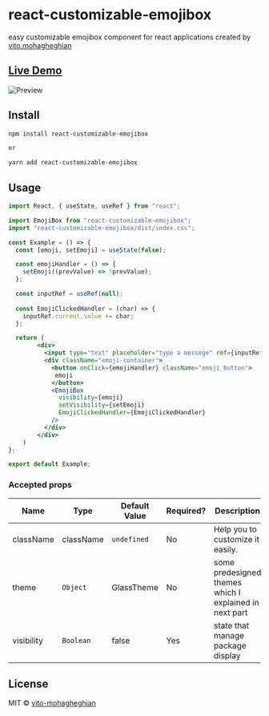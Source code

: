 # react-customizable-emojibox

easy customizable emojibox component for react applications created by [vito.mohagheghian](https://github.com/vito-mohagheghian)

## [Live Demo](https://google/com)

![Preview](/assets/captured.gif)  

## Install

```bash
npm install react-customizable-emojibox

or 

yarn add react-customizable-emojibox
```

## Usage

```jsx
import React, { useState, useRef } from "react";

import EmojiBox from "react-customizable-emojibox";
import "react-customizable-emojibox/dist/index.css";  

const Example = () => {
  const [emoji, setEmoji] = useState(false);

  const emojiHandler = () => {
    setEmoji((prevValue) => !prevValue);
  };

  const inputRef = useRef(null);
  
  const EmojiClickedHandler = (char) => {
    inputRef.current.value += char;
  };

  return (
        <div>
          <input type="text" placeholder="type a messege" ref={inputRef} />
          <div className="emoji-container">
            <button onClick={emojiHandler} className="emoji_button">
             emoji
            </button>
            <EmojiBox
              visibility={emoji}
              setVisibility={setEmoji}
              EmojiClickedHandler={EmojiClickedHandler}
            />
          </div>
        </div>
    )
};

export default Example;

```

### Accepted props

| Name                    | Type       | Default Value | Required? | Description                                                                                             |
| ----------------------- | ---------- | ------------- | --------- | ------------------------------------- |
| className |  className | `undefined` | No | Help you to customize it easily.                   
| theme | `Object` |  GlassTheme | No | some predesigned themes which I explained in next part
| visibility | `Boolean` |  false | Yes | state that manage package display


## License

MIT © [vito-mohagheghian](https://github.com/vito-mohagheghian)
